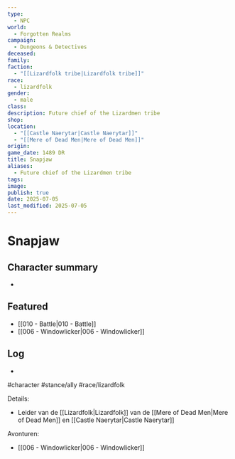 ```yaml
---
type:
  - NPC
world:
  - Forgotten Realms
campaign:
  - Dungeons & Detectives
deceased: 
family: 
faction:
  - "[[Lizardfolk tribe|Lizardfolk tribe]]"
race:
  - lizardfolk
gender:
  - male
class: 
description: Future chief of the Lizardmen tribe
shop: 
location:
  - "[[Castle Naerytar|Castle Naerytar]]"
  - "[[Mere of Dead Men|Mere of Dead Men]]"
origin: 
game_date: 1489 DR
title: Snapjaw
aliases:
  - Future chief of the Lizardmen tribe
tags: 
image: 
publish: true
date: 2025-07-05
last_modified: 2025-07-05
---
```

# Snapjaw

## Character summary
* 

## Featured
- [[010 - Battle|010 - Battle]]
- [[006 - Windowlicker|006 - Windowlicker]]


## Log
* 
#character #stance/ally #race/lizardfolk 

Details:
- Leider van de [[Lizardfolk|Lizardfolk]] van de [[Mere of Dead Men|Mere of Dead Men]] en [[Castle Naerytar|Castle Naerytar]]

Avonturen:
- [[006 - Windowlicker|006 - Windowlicker]]